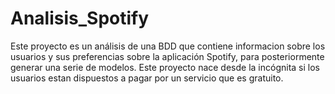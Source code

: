 # Analisis_Spotify
Este proyecto es un análisis de una BDD que contiene informacion sobre los usuarios y sus preferencias sobre la aplicación Spotify, para posteriormente generar una serie de modelos.
Este proyecto nace desde la incógnita si los usuarios estan dispuestos a pagar por un servicio que es gratuito.
